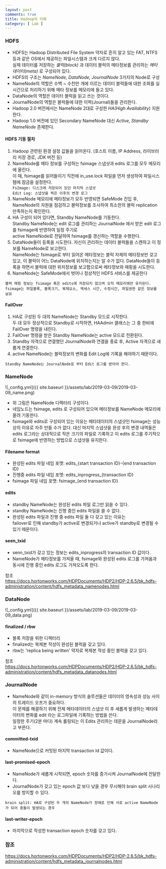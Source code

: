 ```yaml
---
layout: post
comments: true
title: Hadoop의 이해
category: [ Lab ]
---
```


### HDFS
* HDFS는 Hadoop Distributed File System 약자로 흔히 알고 있는 FAT, NTFS 등과 같은 OS에서 제공하는 파일시스템과 크게 다르지 않다.  
실제 데이터를 저장하는 *블럭(block)* 과 데이터 블럭의 메타정보를 관리하는 *메타데이터(meta)* 로 구성되어 있다.
* HDFS의 구조는 *NameNode, DataNode, JournalNode* 3가지의 Node로 구성
* NameNode의 역할은 수백 ~ 수천만 개에 이르는 데이터 블럭들에 대한 조회를 실시간으로 처리하기 위해 메타 정보를 메모리에 들고 있다.
* DataNode의 역할은 데이터 블럭을 읽고 쓰는 것이다.
* JournalNode의 역할은 블럭들에 대한 이력(Journal)들을 관리한다.
* Hadoop 2.0 버전에서는 NameNode 2대로 구성한 *HA(High Availability)* 지원한다.
* Hadoop 1.0 버전에 있던 Secondary NameNode 대신 *Active, Standby NameNode* 존재한다.

#### HDFS 기동 절차
1. Hadoop 관련된 환경 설정 값들을 읽어온다. (호스트 이름, IP Address, 라이브러리 저장 경로, JDK 버전 등)  
2. NameNode를 메타 정보를 구성하는 fsimage 스냅샷과 edits 로그를 모두 메모리에 올린다.    
이 때, fsimage를 읽어들이기 직전에 in_use.lock 파일을 먼저 생성하여 파일시스템에 잠금을 설정한다.   
`FsImage: 디스크에 저장되어 있던 마지막 스냅샷`  
`Edit Log: 스냅샷을 찍은 이후의 변경 로그`  
3. NameNode 메모리에 메타정보가 모두 반영되면 SafeMode 진입 후,   
NameNode의 자원을 점검하고 블럭정보를 조사하여 최소한의 블럭 replication 만족하는지 확인한다.  
4. HA 구성이 되어 있다면, Standby NameNode를 기동한다.   
Standby NameNode는 edit 로그를 관리하는 JournalNode 에서 받은 edit 로그를 fsimage에 반영하여 일정 주기로  
active NameNode로 전달하여 fsimage를 갱신하는 역할을 수행한다.
5. DataNode들이 등록을 시도한다. 자신이 관리하는 데이터 블럭들을 스캔하고 이 정보를 NameNode로 보고한다.  
NameNode는 fsimage로 부터 읽어온 메타정보는 블럭 자체의 메타정보만 갖고 있고, 이 블럭이 어느 DataNode에 위치하는지는 알 수가 없다.
DataNode들이 등록을 하면서 블럭에 대한 위치정보를 보고함으로써 메타정보와 매핑을 시도한다. 
6. NameNode는 SafeMode에서 벗어나 정상적인 HDFS 서비스를 제공한다
  
`블럭 매핑 정보는 fsimage 혹은 edits에 저장되지 않으며 오직 메모리에만 유지된다.`  
`fsimage는 파일블록, 블록크기, 복제요소, 엑세스 시간, 수정시간, 파일권한 같은 정보를 보유`


#### FailOver
1. HA로 구성된 두 대의 NameNode는 Standby 모드로 시작한다.   
두 대 모두 정상적으로 Standby로 시작하면, HAAdmin 클래스는 그 중 한비에 FailOver 명령을 내린다.
2. FailOver 명령을 받은 Standby NameNode는 active 모드로 전환된다.
3. Standby 자격으로 연결했던 JournalNode와 연결을 종료 후, Active 자격으로 새롭게 연결한다.
4. active NameNode는 블럭정보의 변화를 Edit Log에 기록을 해야하기 때문이다.

`Standby NameNode는 JournalNode로 부터 Edit 로그를 받아야 한다.`  


### NameNode
![_config.yml]({{ site.baseurl }}/assets/lab/2019-03-09/2019-03-09_name.png)
* 위 그림은 NameNode 디렉터리 구성이다.
* 네임노드는 fsimage, edits 로 구성되어 있으며 메타정보를 NameNode 메모리에 올려 기동한다.
* fsimage와 edits로 구성되어 있는 이유는 메타데이터의 스냅샷인 fsimage는 성능 상의 이유로 자주 만들 수가 없다. 
대신 마지막 스냅샷을 완성 후의 변경 내역들은 edits 로그라는 상대적으로 작은 크기의 파일로 기록하고 이 edits 로그를 주기적으로
fsimage에 반영하는 방법으로 스냅샷을 유지한다.

#### Filename format
* 완성된 edits 파일 네임 포맷: edits_{start transaction ID}-{end transaction ID}
* 진행중 edits 파일 네임 포맷: edits_inprogress_{transaction ID}
* fsimage 파일 네임 포맷: fsimage_{end transaction ID}

#### edits
* standby NameNode는 완성된 edits 파일 로그만 읽을 수 있다.
* standby NameNode는 진행 중인 edits 파일을 쓸 수 없다.
* 완성된 edits 파일과 진행 중 edits 파일 둘 다 갖고 있는 이유는   
failover로 인해 standby가 active로 변경되거나 active가 standby로 변경될 수 있기 때문이다.

#### seen_txid
* senn_txid가 갖고 있는 정보는 edits_inprogress의 transaction ID 값이다.
* NameNode가 메타정보를 가져올 때, fsimage와 완성된 edits 로그를 가져옴과 동시에 진행 중인 edits 로그도 가져오도록 한다.
  
참조  
<https://docs.hortonworks.com/HDPDocuments/HDP2/HDP-2.6.5/bk_hdfs-administration/content/hdfs_metadata_namenodes.html>

### DataNode
![_config.yml]({{ site.baseurl }}/assets/lab/2019-03-09/2019-03-09_data.png)
#### finalized / rbw
* 블록 저장을 위한 디렉터리
* finalized는 복제본 작성이 완성된 블럭을 갖고 있다.
* rbw는 'replica being written' 약자로 복제본 작성 중인 블럭을 갖고 있다. 

참조  
<https://docs.hortonworks.com/HDPDocuments/HDP2/HDP-2.6.5/bk_hdfs-administration/content/hdfs_metadata_datanodes.html>

### JournalNode
* NameNode와 같이 in-memory 방식의 솔루션들은 데이터의 영속성과 성능 사이의 트레이드 오프가 중요하다.  
이 문제를 해결하기 위해 전체 메타데이터의 스냅샷 이 후 새롭게 발생하는 메타데이터의 변화를 edit 라는 로그파일에 기록하는 방법을 쓴다.  
일정한 주기(2분 마다) 계속 롤링되는 이 Edits 관리하는 데몬을 JournalNode라고 부른다.

#### committed-txid
* NameNode으로 커밋된 마지막 transaction Id 값이다.

#### last-promised-epoch
* NameNode가 새롭게 시작되면, epoch 숫자를 증가시켜 JournalNode에 전달한다.  
* JournalNode가 갖고 있는 epoch 값 보다 낮을 경우 무시해야 brain split 시나리오를 방지할 수 있다.  

`brain split: HA로 구성된 두 개의 NameNode가 장애로 인해 서로 active NameNode가 되어 충돌이 발생되는 경우`

#### last-writer-epoch
* 마지막으로 작성한 transaction epoch 숫자를 갖고 있다. 

### 참조  
<https://docs.hortonworks.com/HDPDocuments/HDP2/HDP-2.6.5/bk_hdfs-administration/content/hdfs_metadata_journalnodes.html>
